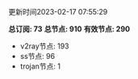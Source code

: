 更新时间2023-02-17 07:55:29

**总订阅: 73**
**总节点: 910**
**有效节点: 290**
- v2ray节点: 193
- ss节点: 96
- trojan节点: 1
